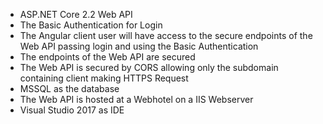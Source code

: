 
- ASP.NET Core 2.2 Web API 
- The Basic Authentication for Login
- The Angular client user will have access to the secure endpoints of the Web API passing login and using the Basic Authentication
- The endpoints of the Web API are secured
- The Web API is secured by CORS allowing only the subdomain containing client making HTTPS Request
- MSSQL as the database
- The Web API is hosted at a Webhotel on a IIS Webserver
- Visual Studio 2017 as IDE


